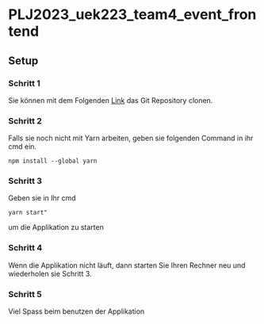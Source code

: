 # PLJ2023_uek223_team4_event_frontend

## Setup

### Schritt 1
Sie können mit dem Folgenden [Link](https://github.com/SairamVijayakumar19/PLJ2023_uek223_team4_event_frontend) das Git Repository clonen. 


### Schritt 2
Falls sie noch nicht mit Yarn arbeiten, geben sie folgenden Command in ihr cmd ein.
```
npm install --global yarn
```



### Schritt 3
Geben sie in Ihr cmd 
```
yarn start"
```
um die Applikation zu starten
### Schritt 4
Wenn die Applikation nicht läuft, dann starten Sie Ihren Rechner neu und wiederholen sie Schritt 3.

### Schritt 5
Viel Spass beim benutzen der Applikation
